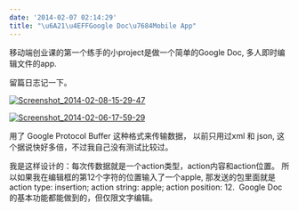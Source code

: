 ```yaml
---
date: '2014-02-07 02:14:29'
title: "\u6A21\u4EFFGoogle Doc\u7684Mobile App"
---
```


移动端创业课的第一个练手的小project是做一个简单的Google Doc, 多人即时编辑文件的app.

留篇日志记一下。


[![Screenshot_2014-02-08-15-29-47](/content/images/uploads/2014/02/Screenshot_2014-02-08-15-29-47-576x1024.png)](/content/images/uploads/2014/02/Screenshot_2014-02-08-15-29-47.png)


[![Screenshot_2014-02-06-17-59-29](/content/images/uploads/2014/02/Screenshot_2014-02-06-17-59-29-576x1024.png)](/content/images/uploads/2014/02/Screenshot_2014-02-06-17-59-29.png)

用了 Google Protocol Buffer 这种格式来传输数据， 以前只用过xml 和 json, 这个据说快好多倍，不过我自己没有测试比较过。

我是这样设计的：每次传数据就是一个action类型，action内容和action位置。 所以如果我在编辑框的第12个字符的位置输入了一个apple, 那发送的包里面就是action type: insertion; action string: apple; action position: 12.  Google Doc的基本功能都能做到的，但仅限文字编辑。


